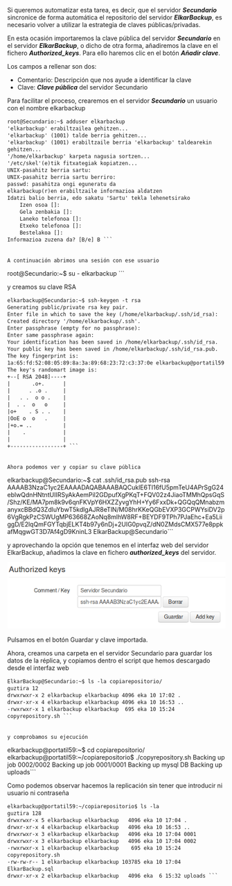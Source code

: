 Si queremos automatizar esta tarea, es decir, que el servidor ***Secundario*** sincronice de forma automática el repositorio del servidor ***ElkarBackup***, es necesario volver a utilizar la estrategia de claves públicas/privadas.

En esta ocasión importaremos la clave pública del servidor ***Secundario*** en el servidor ***ElkarBackup***, o dicho de otra forma, añadiremos la clave en el fichero ***Authorized_keys***. Para ello haremos clic en el botón ***Añadir clave***.

Los campos a rellenar son dos:

- Comentario: Descripción que nos ayude a identificar la clave
- Clave: ***Clave pública*** del servidor Secundario

Para facilitar el proceso, crearemos en el servidor ***Secundario*** un usuario con el nombre elkarbackup

```
root@Secundario:~$ adduser elkarbackup
'elkarbackup' erabiltzailea gehitzen...
'elkarbackup' (1001) talde berria gehitzen...
'elkarbackup' (1001) erabiltzaile berria 'elkarbackup' taldearekin gehitzen...
'/home/elkarbackup' karpeta nagusia sortzen...
'/etc/skel'(e)tik fitxategiak kopiatzen...
UNIX-pasahitz berria sartu:
UNIX-pasahitz berria sartu berriro:
passwd: pasahitza ongi eguneratu da
elkarbackup(r)en erabiltzaile informazioa aldatzen
Idatzi balio berria, edo sakatu 'Sartu' tekla lehenetsirako
	Izen osoa []:
	Gela zenbakia []:
	Laneko telefonoa []:
	Etxeko telefonoa []:
	Bestelakoa []:
Informazioa zuzena da? [B/e] B ```


A continuación abrimos una sesión con ese usuario

```
root@Secundario:~$ su - elkarbackup ```


y creamos su clave RSA

```
elkarbackup@Secundario:~$ ssh-keygen -t rsa
Generating public/private rsa key pair.
Enter file in which to save the key (/home/elkarbackup/.ssh/id_rsa):
Created directory '/home/elkarbackup/.ssh'.
Enter passphrase (empty for no passphrase):
Enter same passphrase again:
Your identification has been saved in /home/elkarbackup/.ssh/id_rsa.
Your public key has been saved in /home/elkarbackup/.ssh/id_rsa.pub.
The key fingerprint is:
1a:65:fd:52:08:05:89:8a:3a:89:68:23:72:c3:37:0e elkarbackup@portatil59
The key's randomart image is:
+--[ RSA 2048]----+
|       .o+.      |
|      . .o .     |
|   . .  o o .    |
|  . .  o   o     |
|o+    . S . .    |
|OoE o  o   .     |
|+o.= ..          |
|    .            |
|                 |
+-----------------+ ```


Ahora podemos ver y copiar su clave pública

```
elkarbackup@Secundario:~$ cat .ssh/id_rsa.pub
ssh-rsa AAAAB3NzaC1yc2EAAAADAQABAAABAQCuklE6TI16fU5pmTeU4APrSgG24eblwQdnHNtntUIIRSyAkAemPil2GDpufXgPKqT+FQV02z4JiaoTMMhQpsGqS/Shz/KE/MA7pm8k9v6qnFKVpY6HXZZyvgYhH+Yy6FxxDk+QGQqQMnabzmanyxcBBdQ3ZdluYbwT5kdlgAJR8eTlN/M08hrKKeQGbEVXP3GCPWYsiDV2p6VgRgkPzCSWUgMP63668ZAoNq8mlhW8RF+BEYDF9TPh7PJaEhc+Ea5LiiggD/E2lqQmFGYTqbjELKT4b97y6nDj+2UIG0pvqZ/dN0ZMdsCMX577e8ppkafMqgwGT3D7Af4gD9KninL3 ElkarBackup@Secundario```


y aprovechando la opción que tenemos en el interfaz web del servidor ElkarBackup, añadimos la clave en fichero ***authorized_keys*** del servidor.

![Clientes y Tareas](../assets/parametros9.png)

Pulsamos en el botón Guardar y clave importada.

Ahora, creamos una carpeta en el servidor Secundario para guardar los datos de la réplica, y copiamos dentro el script que hemos descargado desde el interfaz web

```
ElkarBackup@Secundario:~$ ls -la copiarepositorio/
guztira 12
drwxrwxr-x 2 elkarbackup elkarbackup 4096 eka 10 17:02 .
drwxr-xr-x 4 elkarbackup elkarbackup 4096 eka 10 16:53 ..
-rwxrwxr-x 1 elkarbackup elkarbackup  695 eka 10 15:24 copyrepository.sh ```


y comprobamos su ejecución

```
elkarbackup@portatil59:~$ cd copiarepositorio/
elkarbackup@portatil59:~/copiarepositorio$ ./copyrepository.sh
Backing up job 0002/0002
Backing up job 0001/0001
Backing up mysql DB
Backing up uploads```


Como podemos observar hacemos la replicación sin tener que introducir ni usuario ni contraseña

```
elkarbackup@portatil59:~/copiarepositorio$ ls -la
guztira 128
drwxrwxr-x 5 elkarbackup elkarbackup   4096 eka 10 17:04 .
drwxr-xr-x 4 elkarbackup elkarbackup   4096 eka 10 16:53 ..
drwxrwxr-x 3 elkarbackup elkarbackup   4096 eka 10 17:04 0001
drwxrwxr-x 3 elkarbackup elkarbackup   4096 eka 10 17:04 0002
-rwxrwxr-x 1 elkarbackup elkarbackup    695 eka 10 15:24 copyrepository.sh
-rw-rw-r-- 1 elkarbackup elkarbackup 103785 eka 10 17:04 ElkarBackup.sql
drwxr-xr-x 2 elkarbackup elkarbackup   4096 eka  6 15:32 uploads ```


